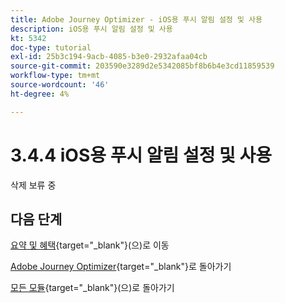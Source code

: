 ```yaml
---
title: Adobe Journey Optimizer - iOS용 푸시 알림 설정 및 사용
description: iOS용 푸시 알림 설정 및 사용
kt: 5342
doc-type: tutorial
exl-id: 25b3c194-9acb-4085-b3e0-2932afaa04cb
source-git-commit: 203590e3289d2e5342085bf8b6b4e3cd11859539
workflow-type: tm+mt
source-wordcount: '46'
ht-degree: 4%

---
```


# 3.4.4 iOS용 푸시 알림 설정 및 사용

삭제 보류 중

## 다음 단계

[요약 및 혜택](./summary.md){target="_blank"}(으)로 이동

[Adobe Journey Optimizer](journeyoptimizer.md){target="_blank"}로 돌아가기

[모든 모듈](./../../../../overview.md){target="_blank"}(으)로 돌아가기
